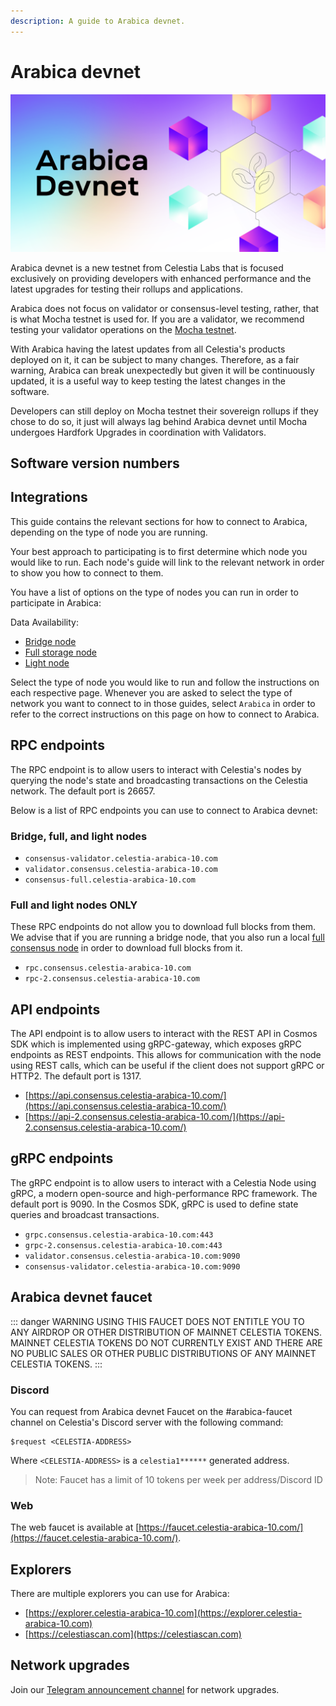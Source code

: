 ```yaml
---
description: A guide to Arabica devnet.
---
```


# Arabica devnet

![arabica-devnet](/img/arabica-devnet.png)

Arabica devnet is a new testnet from Celestia Labs that is focused
exclusively on providing developers with enhanced performance and
the latest upgrades for testing their rollups and applications.

Arabica does not focus on validator or consensus-level testing, rather,
that is what Mocha testnet is used for. If you are a validator, we
recommend testing your validator operations on the
[Mocha testnet](./mocha-testnet.md).

With Arabica having the latest updates from all Celestia's products deployed
on it, it can be subject to many changes. Therefore, as a fair warning,
Arabica can break unexpectedly but given it will be continuously updated,
it is a useful way to keep testing the latest changes in the software.

Developers can still deploy on Mocha testnet their sovereign rollups if they
chose to do so, it just will always lag behind Arabica devnet until Mocha
undergoes Hardfork Upgrades in coordination with Validators.

## Software version numbers

<!-- markdownlint-disable MD033 -->
<script setup>
import ArabicaVersionTags from '../.vitepress/components/ArabicaVersionTags.vue'
</script>

<ArabicaVersionTags/>

## Integrations

This guide contains the relevant sections for how to connect to Arabica,
depending on the type of node you are running.

Your best approach to participating is to first determine which node
you would like to run. Each node's guide will link to the relevant network
in order to show you how to connect to them.

You have a list of options on the type of nodes you can run in order to
participate in Arabica:

Data Availability:

- [Bridge node](./bridge-node.md)
- [Full storage node](./full-storage-node.md)
- [Light node](./light-node.md)

Select the type of node you would like to run and follow the instructions
on each respective page. Whenever you are asked to select the type of network
you want to connect to in those guides, select `Arabica` in order to refer
to the correct instructions on this page on how to connect to Arabica.

## RPC endpoints

The RPC endpoint is to allow users to interact with Celestia's nodes by
querying the node's state and broadcasting transactions on the
Celestia network. The default port is 26657.

Below is a list of RPC endpoints you can use to connect to Arabica devnet:

### Bridge, full, and light nodes

- `consensus-validator.celestia-arabica-10.com`
- `validator.consensus.celestia-arabica-10.com`
- `consensus-full.celestia-arabica-10.com`

### Full and light nodes ONLY

These RPC endpoints do not allow you to download full blocks from
them. We advise that if you are running a bridge node, that you also
run a local [full consensus node](./consensus-node.md) in order to download
full blocks from it.

- `rpc.consensus.celestia-arabica-10.com`
- `rpc-2.consensus.celestia-arabica-10.com`

## API endpoints

The API endpoint is to allow users to interact with the REST API in Cosmos
SDK which is implemented using gRPC-gateway, which exposes gRPC endpoints
as REST endpoints. This allows for communication with the node using REST
calls, which can be useful if the client does not support gRPC or HTTP2.
The default port is 1317.

- [https://api.consensus.celestia-arabica-10.com/](https://api.consensus.celestia-arabica-10.com/)
- [https://api-2.consensus.celestia-arabica-10.com/](https://api-2.consensus.celestia-arabica-10.com/)

## gRPC endpoints

The gRPC endpoint is to allow users to interact with a Celestia Node using
gRPC, a modern open-source and high-performance RPC framework. The default
port is 9090. In the Cosmos SDK, gRPC is used to define state queries and
broadcast transactions.

- `grpc.consensus.celestia-arabica-10.com:443`
- `grpc-2.consensus.celestia-arabica-10.com:443`
- `validator.consensus.celestia-arabica-10.com:9090`
- `consensus-validator.celestia-arabica-10.com:9090`

## Arabica devnet faucet

::: danger WARNING
USING THIS FAUCET DOES NOT ENTITLE YOU TO ANY AIRDROP OR OTHER
DISTRIBUTION OF MAINNET CELESTIA TOKENS. MAINNET CELESTIA TOKENS
DO NOT CURRENTLY EXIST AND THERE ARE NO PUBLIC SALES OR OTHER PUBLIC
DISTRIBUTIONS OF ANY MAINNET CELESTIA TOKENS.
:::

### Discord

You can request from Arabica devnet Faucet on the #arabica-faucet channel on
Celestia's Discord server with the following command:

```text
$request <CELESTIA-ADDRESS>
```

Where `<CELESTIA-ADDRESS>` is a `celestia1******` generated address.

> Note: Faucet has a limit of 10 tokens per week per address/Discord ID

### Web

The web faucet is available at [https://faucet.celestia-arabica-10.com/](https://faucet.celestia-arabica-10.com/).

## Explorers

There are multiple explorers you can use for Arabica:

- [https://explorer.celestia-arabica-10.com](https://explorer.celestia-arabica-10.com)
- [https://celestiascan.com](https://celestiascan.com)

## Network upgrades

Join our [Telegram announcement channel](https://t.me/+smSFIA7XXLU4MjJh)
for network upgrades.

